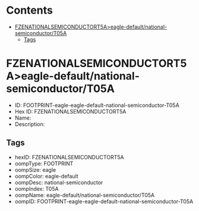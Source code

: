 



Contents
========

* [FZENATIONALSEMICONDUCTORT5A>eagle-default/national-semiconductor/T05A](#fzenationalsemiconductort5aeagle-defaultnational-semiconductort05a)
	* [Tags](#tags)

# FZENATIONALSEMICONDUCTORT5A>eagle-default/national-semiconductor/T05A

- ID: FOOTPRINT-eagle-eagle-default-national-semiconductor-T05A
- Hex ID: FZENATIONALSEMICONDUCTORT5A
- Name: 
- Description: 

## Tags

- hexID: FZENATIONALSEMICONDUCTORT5A
- oompType: FOOTPRINT
- oompSize: eagle
- oompColor: eagle-default
- oompDesc: national-semiconductor
- oompIndex: T05A
- oompName: eagle-default/national-semiconductor/T05A
- oompID: FOOTPRINT-eagle-eagle-default-national-semiconductor-T05A
